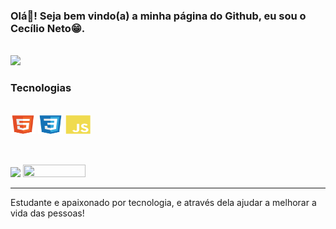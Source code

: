 ### Olá👋! Seja bem vindo(a) a minha página do Github, eu sou o Cecílio Neto😁.

<div><br>
   <img src="https://github-readme-stats.vercel.app/api?username=Cecilio-Neto&show_icons=true&theme=nord">
</div>
     
### Tecnologias
<div style="display: inline_block"><br>
  <img aling="center" alt="HTML5" height="30" width="40" src="https://raw.githubusercontent.com/devicons/devicon/master/icons/html5/html5-original.svg">
  <img aling="center" alt="CSS3" height="30" width="40" src="https://raw.githubusercontent.com/devicons/devicon/master/icons/css3/css3-original.svg">
  <img aling="center" alt="JavaScript" height="30" width="40" src="https://raw.githubusercontent.com/devicons/devicon/master/icons/javascript/javascript-plain.svg">
</div><br>

##

<di>
  <a href="https://www.linkedin.com/in/cec%C3%ADlioneto5527a924a/" target="_blank"><img src="https://img.shields.io/badge/LinkedIn-0077B5?style=for-the-    badge&logo=linkedin&logoColor=white"></a>
  <a href="dev_cnm@hotmail.com" target="_blank"><img height="20" width="100" src="https://img.shields.io/badge/Microsoft_Outlook-0078D4?style=for-the-badge&logo=microsoft-outlook&logoColor=white" target="_blank"></a>
</div>



<hr>
Estudante e apaixonado por tecnologia, e através dela ajudar a melhorar a vida das pessoas! 

